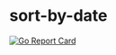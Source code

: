 # sort-by-date

[![Go Report Card](https://goreportcard.com/badge/github.com/gkasse/sort-by-date)](https://goreportcard.com/report/github.com/gkasse/sort-by-date)